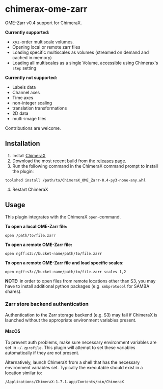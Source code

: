 # chimerax-ome-zarr
OME-Zarr v0.4 support for ChimeraX.

**Currently supported:**
- xyz-order multiscale volumes.
- Opening local or remote zarr files
- Loading specific multiscales as volumes (streamed on demand and cached in memory)
- Loading all multiscales as a single Volume, accessible using Chimerax's `step` setting

**Currently not supported:**
- Labels data
- Channel axes
- Time axes
- non-integer scaling
- translation transformations
- 2D data
- multi-image files

Contributions are welcome.

## Installation

1. Install [ChimeraX](https://www.cgl.ucsf.edu/chimerax/download.html)
2. Download the most recent build from the [releases page.](https://github.com/uermel/chimerax-ome-zarr/releases)
3. Run the following command in the ChimeraX command prompt to install the plugin:
```
toolshed install /path/to/ChimeraX_OME_Zarr-0.4-py3-none-any.whl
```
4. Restart ChimeraX


## Usage

This plugin integrates with the ChimeraX `open`-command.

**To open a local OME-Zarr file:**
```
open /path/to/file.zarr
```

**To open a remote OME-Zarr file:**
```
open ngff:s3://bucket-name/path/to/file.zarr
```

**To open a remote OME-Zarr file and load specific scales:**
```
open ngff:s3://bucket-name/path/to/file.zarr scales 1,2
```

**NOTE:** in order to open files from remote locations other than S3, you may have to install additional python
packages (e.g. `smbprotocol` for SAMBA shares).


### Zarr store backend authentication

Authentication to the Zarr storage backend (e.g. S3) may fail if ChimeraX is launched without the appropriate environment
variables present.

#### MacOS
To prevent auth problems, make sure necessary environment variables are set in `~/.zprofile`. This plugin will attempt to
set these variables automatically if they are not present.


Alternatively, launch ChimeraX from a shell that has the necessary environment variables set. Typically the executable
should exist in a location similar to:
```
/Applications/ChimeraX-1.7.1.app/Contents/bin/ChimeraX
```
